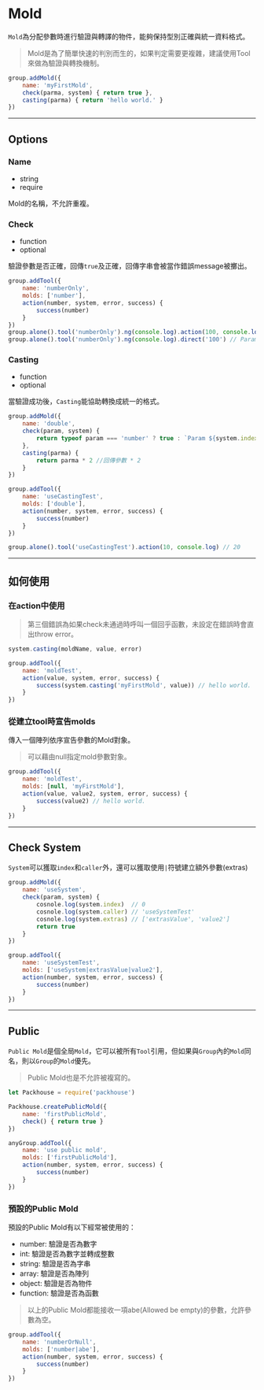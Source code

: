 # Mold

`Mold`為分配參數時進行驗證與轉譯的物件，能夠保持型別正確與統一資料格式。

> Mold是為了簡單快速的判別而生的，如果判定需要更複雜，建議使用Tool來做為驗證與轉換機制。

```js
group.addMold({ 
    name: 'myFirstMold',
    check(parma, system) { return true }, 
    casting(parma) { return 'hello world.' }
})
```

---

## Options

### Name

* string
* require

Mold的名稱，不允許重複。

### Check

* function
* optional

驗證參數是否正確，回傳`true`及正確，回傳字串會被當作錯誤message被擲出。

```js
group.addTool({
    name: 'numberOnly',
    molds: ['number'],
    action(number, system, error, success) {
        success(number)
    }
})
group.alone().tool('numberOnly').ng(console.log).action(100, console.log) // 100
group.alone().tool('numberOnly').ng(console.log).direct('100') // Param 0 not a number(100).
```

### Casting

* function
* optional

當驗證成功後，`Casting`能協助轉換成統一的格式。

```js
group.addMold({ 
    name: 'double',
    check(param, system) {
        return typeof param === 'number' ? true : `Param ${system.index} not a number(${param}).`
    },
    casting(parma) {
        return parma * 2 //回傳參數 * 2
    }
})

group.addTool({
    name: 'useCastingTest',
    molds: ['double'],
    action(number, system, error, success) {
        success(number)
    }
})

group.alone().tool('useCastingTest').action(10, console.log) // 20
```

---

## 如何使用

### 在action中使用

> 第三個錯誤為如果check未通過時呼叫一個回乎函數，未設定在錯誤時會直出throw error。

```js
system.casting(moldName, value, error)
```

```js
group.addTool({
    name: 'moldTest',
    action(value, system, error, success) {
        success(system.casting('myFirstMold', value)) // hello world.
    }
})
```

### 從建立tool時宣告molds

傳入一個陣列依序宣告參數的Mold對象。

> 可以藉由null指定mold參數對象。

```js
group.addTool({
    name: 'moldTest',
    molds: [null, 'myFirstMold'],
    action(value, value2, system, error, success) {
        success(value2) // hello world.
    }
})
```

---

## Check System

`System`可以獲取`index`和`caller`外，還可以獲取使用`|`符號建立額外參數(extras)

```js
group.addMold({
    name: 'useSystem',
    check(param, system) {
        cosnole.log(system.index)  // 0
        cosnole.log(system.caller) // 'useSystemTest'
        cosnole.log(system.extras) // ['extrasValue', 'value2']
        return true
    }
})

group.addTool({
    name: 'useSystemTest',
    molds: ['useSystem|extrasValue|value2'],
    action(number, system, error, success) {
        success(number)
    }
})
```

---

## Public

`Public Mold`是個全局`Mold`，它可以被所有`Tool`引用，但如果與`Group`內的`Mold`同名，則以`Group`的`Mold`優先。

> Public Mold也是不允許被複寫的。

```js
let Packhouse = require('packhouse')

Packhouse.createPublicMold({
    name: 'firstPublicMold',
    check() { return true }
})

anyGroup.addTool({
    name: 'use public mold',
    molds: ['firstPublicMold'],
    action(number, system, error, success) {
        success(number)
    }
})
```

### 預設的Public Mold

預設的Public Mold有以下經常被使用的：

* number: 驗證是否為數字
* int: 驗證是否為數字並轉成整數
* string: 驗證是否為字串
* array: 驗證是否為陣列
* object: 驗證是否為物件
* function: 驗證是否為函數

> 以上的Public Mold都能接收一項abe(Allowed be empty)的參數，允許參數為空。

```js
group.addTool({
    name: 'numberOrNull',
    molds: ['number|abe'],
    action(number, system, error, success) {
        success(number)
    }
})
```
